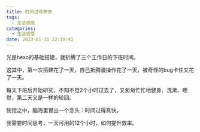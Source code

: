```yaml
---
title: 时间过得真快
tags:
  - 生活感悟
categories:
  - 生活感悟
date: 2023-01-31 22:10:41
---
```


光是hexo的基础搭建，就折腾了三个工作日的下班时间。

这其中，第一次搭建花了一天，自己折腾骚操作花了一天，被奇怪的bug卡住又花了一天。

每天下班后开始研究，不知不觉2个小时过去了，又匆匆忙忙地健身、洗漱、睡觉，第二天又是一样的轮回。

恍惚之中，脑海里冒出一个念头：时间过得真快。



我需要时间思考，一天可用的12个小时，如何提升效率。



